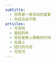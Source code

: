 ```yaml
---
subtitle:
  - 世界是一席流动的盛宴
  - 你逃也逃不脱
articles:
  - 月亮树
  - 晨起的秋
  - 现在是晚上很晚的时间
  - 在路上
  - 纽约的月亮
  - 月亮河
---
```

